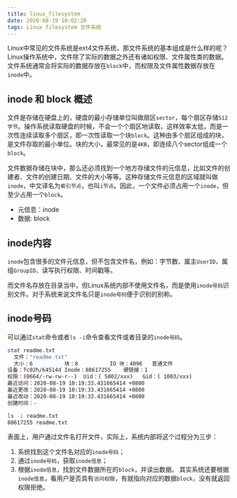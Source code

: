 ```yaml
---
title: linux_filesystem
date: 2020-08-19 10:02:20
tags: Linux filesystem 文件系统
---
```

Linux中常见的文件系统是ext4文件系统，那文件系统的基本组成是什么样的呢？Linux操作系统中，文件除了实际的数据之外还有诸如权限、文件属性类的数据。文件系统通常会将实际的数据存放在`block`中，而权限及文件属性数据存放在`inode`中。

## inode 和 block 概述
文件是存储在硬盘上的，硬盘的最小存储单位叫做扇区`sector`，每个扇区存储`512字节`。操作系统读取硬盘的时候，不会一个个扇区地读取，这样效率太低，而是一次性连续读取多个扇区，即一次性读取一个块`block`。这种由多个扇区组成的块，是文件存取的最小单位。块的大小，最常见的是`4KB`，即连续八个sector组成一个`block`。

文件数据存储在块中，那么还必须找到一个地方存储文件的元信息，比如文件的创建者、文件的创建日期、文件的大小等等。这种存储文件元信息的区域就叫做`inode`，中文译名为`索引节点`，也叫`i节点`。因此，一个文件必须占用一个`inode`，但至少占用一个`block`。

* 元信息：inode
* 数据: block

## inode内容
`inode`包含很多的文件元信息，但不包含文件名，例如：字节数、属主`UserID`、属组`GroupID`、读写执行权限、时间戳等。

而文件名存放在目录当中，但Linux系统内部不使用文件名，而是使用`inode号码`识别文件。对于系统来说文件名只是`inode号码`便于识别的别称。

## inode号码
可以通过`stat`命令或者`ls -i`命令查看文件或者目录的`inode号码`。
```bash
stat readme.txt
  文件："readme.txt"
  大小：6          块：8          IO 块：4096   普通文件
设备：fc02h/64514d Inode：88617255    硬链接：1
权限：(0664/-rw-rw-r--)  Uid：( 5002/xxx)   Gid：( 1003/xxx)
最近访问：2020-08-19 10:19:33.431665414 +0800
最近更改：2020-08-19 10:19:33.431665414 +0800
最近改动：2020-08-19 10:19:33.431665414 +0800
创建时间：-

ls -i readme.txt
88617255 readme.txt

```
表面上，用户通过文件名打开文件，实际上，系统内部将这个过程分为三步：
1. 系统找到这个文件名对应的`inode号码`；
2. 通过`inode号码`，获取`inode信息`；
3. 根据`inode信息`，找到文件数据所在的`block`，并读出数据。
其实系统还要根据`inode信息`，看用户是否具有`访问权限`，有就指向对应的数据`block`，没有就返回权限拒绝。